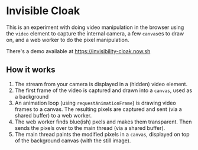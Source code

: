 # Invisible Cloak

This is an experiment with doing video manipulation in the browser using the
`video` element to capture the internal camera, a few `canvas`es to draw on, and
a web worker to do the pixel manipulation.

There's a demo available at https://invisibility-cloak.now.sh

## How it works

1. The stream from your camera is displayed in a (hidden) video element.
2. The first frame of the video is captured and drawn into a `canvas`, used as a
background
3. An animation loop (using `requestAnimationFrame`) is drawing video frames to
a canvas. The resulting pixels are captured and sent (via a shared buffer) to a
web worker.
4. The web worker finds blue(ish) pxels and makes them transparent. Then sends
the pixels over to the main thread (via a shared buffer).
5. The main thread paints the modified pixels in a `canvas`, displayed on top of
the background canvas (with the still image).
